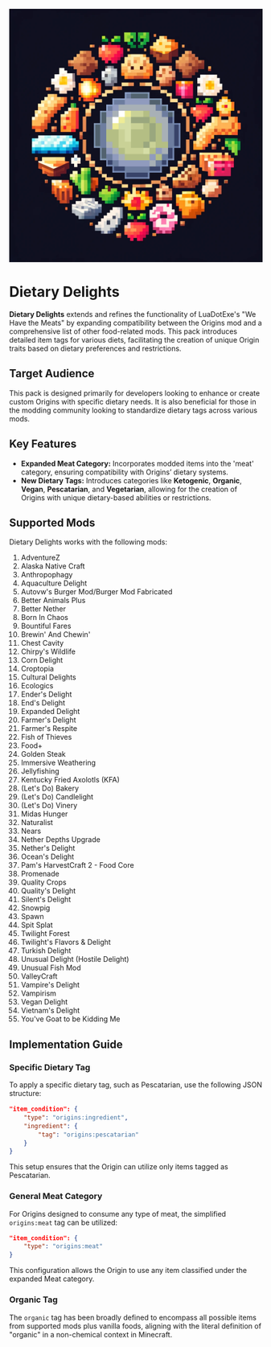 <p align="center">
  <img src="https://raw.githubusercontent.com/0vergrown/Origins-Dietary-Delights/main/pack.png" alt="Dietary Delights cover"/>
</p>

# Dietary Delights
**Dietary Delights** extends and refines the functionality of LuaDotExe's "We Have the Meats" by expanding compatibility between the Origins mod and a comprehensive list of other food-related mods. This pack introduces detailed item tags for various diets, facilitating the creation of unique Origin traits based on dietary preferences and restrictions.
## Target Audience
This pack is designed primarily for developers looking to enhance or create custom Origins with specific dietary needs. It is also beneficial for those in the modding community looking to standardize dietary tags across various mods.
## Key Features
- **Expanded Meat Category:** Incorporates modded items into the 'meat' category, ensuring compatibility with Origins’ dietary systems.
- **New Dietary Tags:** Introduces categories like **Ketogenic**, **Organic**, **Vegan**, **Pescatarian**, and **Vegetarian**, allowing for the creation of Origins with unique dietary-based abilities or restrictions.
## Supported Mods
Dietary Delights works with the following mods:

01. AdventureZ
02. Alaska Native Craft
03. Anthropophagy
04. Aquaculture Delight
05. Autovw's Burger Mod/Burger Mod Fabricated  
06. Better Animals Plus  
07. Better Nether  
08. Born In Chaos  
09. Bountiful Fares  
10. Brewin' And Chewin'  
11. Chest Cavity  
12. Chirpy's Wildlife  
13. Corn Delight  
14. Croptopia  
15. Cultural Delights  
16. Ecologics  
17. Ender's Delight  
18. End's Delight  
19. Expanded Delight  
20. Farmer's Delight  
21. Farmer's Respite  
22. Fish of Thieves  
23. Food+  
24. Golden Steak  
25. Immersive Weathering  
26. Jellyfishing  
27. Kentucky Fried Axolotls (KFA)  
28. (Let's Do) Bakery  
29. (Let's Do) Candlelight  
30. (Let's Do) Vinery  
31. Midas Hunger  
32. Naturalist  
33. Nears  
34. Nether Depths Upgrade  
35. Nether's Delight  
36. Ocean's Delight  
37. Pam's HarvestCraft 2 - Food Core  
38. Promenade  
39. Quality Crops  
40. Quality's Delight  
41. Silent's Delight  
42. Snowpig  
43. Spawn  
44. Spit Splat  
45. Twilight Forest  
46. Twilight's Flavors & Delight  
47. Turkish Delight  
48. Unusual Delight (Hostile Delight)  
49. Unusual Fish Mod  
50. ValleyCraft  
51. Vampire's Delight  
52. Vampirism  
53. Vegan Delight  
54. Vietnam's Delight  
55. You've Goat to be Kidding Me
## Implementation Guide
### Specific Dietary Tag
To apply a specific dietary tag, such as Pescatarian, use the following JSON structure:
```json
"item_condition": {
    "type": "origins:ingredient",
    "ingredient": {
        "tag": "origins:pescatarian"
    }
}
```
This setup ensures that the Origin can utilize only items tagged as Pescatarian.
### General Meat Category
For Origins designed to consume any type of meat, the simplified `origins:meat` tag can be utilized:
```json
"item_condition": {
    "type": "origins:meat"
}
```
This configuration allows the Origin to use any item classified under the expanded Meat category.
### Organic Tag
The `organic` tag has been broadly defined to encompass all possible items from supported mods plus vanilla foods, aligning with the literal definition of "organic" in a non-chemical context in Minecraft.
